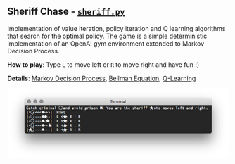 
## Sheriff Chase - [`sheriff.py`](sheriff.py)

Implementation of value iteration, policy iteration and Q learning algorithms that search for the optimal
policy. The game is a simple deterministic implementation of an OpenAI gym environment extended to Markov
Decision Process.

__How to play__: Type `L` to move left or `R` to move right and have fun :)

__Details__: [Markov Decision Process](https://en.wikipedia.org/wiki/Markov_decision_process),
             [Bellman Equation](https://en.wikipedia.org/wiki/Bellman_equation),
             [Q-Learning](https://en.wikipedia.org/wiki/Q-learning)

<img src="screenshot.png" alt="Sheriff Chase">
